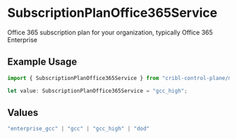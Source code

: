 # SubscriptionPlanOffice365Service

Office 365 subscription plan for your organization, typically Office 365 Enterprise

## Example Usage

```typescript
import { SubscriptionPlanOffice365Service } from "cribl-control-plane/models/operations";

let value: SubscriptionPlanOffice365Service = "gcc_high";
```

## Values

```typescript
"enterprise_gcc" | "gcc" | "gcc_high" | "dod"
```